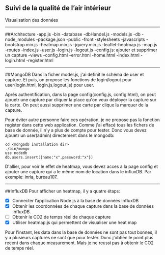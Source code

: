 ## Suivi de la qualité de l’air intérieur

 Visualisation des données


---

##Architecture
	-app.js
	-bin
	-database
		-dbHandel.js
		-models.js
	-db	
	-node_modules
	-package.json
	-public
		-front
		-stylesheets
		-javascripts
			-bootstrap.min.js
			-heatmap.min.js
			-jquery.min.js
			-leaflet-heatmap.js
			-map.js	
	-routes
		-index.js
		-user.js
		-login.js
		-logout.js
		-config.js: ajouter et supprimer un capture
	-views
		-config.html
		-error.html
		-home.html
		-index.html
		-login.html
		-register.html

---
##MongoDB
Dans la ficher model.js, j'ai definit le schéma de user et capture. Et puis, on propose les fonctions de login/logout pour user(login.html, login.js,logout.js) pour user. 

Après authentification, dans la page config(config.js, config.html), on peut ajouetr une capture par cliquer la place qu'on veux déployer la capture sur la carte. On peut aussi supprimer une carte par clique la marquer de la capture.

Pour éviter autre personne faire ces opération, je ne propose pas la fonction register dans cette web application. Comme j'ai effacé tous les fichers de base de donnée, il n'y a plus de compte pour tester. Donc vous devez ajouetr un user(admin) directement dans le mongodb:

```
cd <mongodb installation dir>
./bin/mongo
use nodedb
db.users.insert({name:"x",password:"x"}) 
```

D'allier, pour voir le effet de heatmap, vous devez acces à la page config et ajouter une capture qui a le même nom de location dans le influxDB. Par exemple: inria, bureau107.

---
##InfluxDB
Pour afficher un heatmap, il y a quatre étaps:

- [x] Connecter l’application Node.js à la base de données InfluxDB
- [x] Obtenir les coordonnées de chaque capture dans la base de données InfluxDB. 
- [ ] Obtenir le CO2 de temps réel de chaque capture
- [x] Utiliser heatmap.js qui permettent de visualiser une heat map

Pour l'instant, les data dans la base de données ne sont pas tout bonnes, il y a plusieurs captures ne sont que pour tester. Donc j'obtien le point plus recent dans chaque measurement. Mais je ne reussi pas à obtenir le CO2 de temps réel.  
